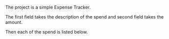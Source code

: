 The project is a simple Expense Tracker.

The first field takes the description of the spend and second field takes the amount.

Then each of the spend is listed below.
